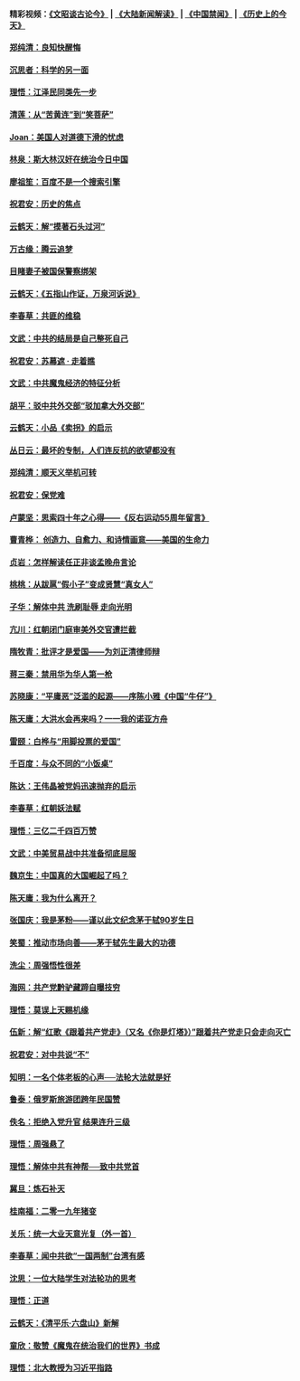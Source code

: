 #### 精彩视频：[《文昭谈古论今》](https://github.com/gfw-breaker/wenzhao/blob/master/README.md?t=01231230) | [《大陆新闻解读》](https://github.com/gfw-breaker/ntdtv-comedy/blob/master/README.md?t=01231230) | [《中国禁闻》](https://github.com/gfw-breaker/ntdtv-news/blob/master/README.md?t=01231230) | [《历史上的今天》](https://github.com/gfw-breaker/today-in-history/blob/master/README.md?t=01231230) 

#### [郑纯清：良知快醒悔](../pages/nsc993/n10995385.md?t=01231230) 

#### [沉思者：科学的另一面](../pages/nsc993/n10996074.md?t=01231230) 

#### [理悟：江泽民同类先一步](../pages/nsc993/n10995378.md?t=01231230) 

#### [清莲：从“苦黄连”到“笑菩萨”](../pages/nsc993/n10995466.md?t=01231230) 

#### [Joan：美国人对道德下滑的忧虑](../pages/nsc993/n10995424.md?t=01231230) 

#### [林泉：斯大林汉奸在统治今日中国](../pages/nsc993/n10995210.md?t=01231230) 

#### [廖祖笙：百度不是一个搜索引擎](../pages/nsc993/n10994961.md?t=01231230) 

#### [祝君安：历史的焦点](../pages/nsc993/n10994925.md?t=01231230) 

#### [云鹤天：解“摸著石头过河”](../pages/nsc993/n10993325.md?t=01231230) 

#### [万古缘：腾云追梦](../pages/nsc993/n10993120.md?t=01231230) 

#### [目睹妻子被国保警察绑架](../pages/nsc993/n10991525.md?t=01231230) 

#### [云鹤天：《五指山作证，万泉河诉说》](../pages/nsc993/n10991603.md?t=01231230) 

#### [李春草：共匪的维稳](../pages/nsc993/n10991348.md?t=01231230) 

#### [文武：中共的结局是自己整死自己](../pages/nsc993/n10989899.md?t=01231230) 

#### [祝君安：苏幕遮 · 走着瞧](../pages/nsc993/n10988901.md?t=01231230) 

#### [文武：中共魔鬼经济的特征分析](../pages/nsc993/n10987387.md?t=01231230) 

#### [胡平：驳中共外交部“驳加拿大外交部”](../pages/nsc993/n10987378.md?t=01231230) 

#### [云鹤天：小品《卖拐》的启示](../pages/nsc993/n10984392.md?t=01231230) 

#### [丛日云：最坏的专制，人们连反抗的欲望都没有](../pages/nsc993/n10984377.md?t=01231230) 

#### [郑纯清：顺天义举机可转](../pages/nsc993/n10984369.md?t=01231230) 

#### [祝君安：保党难](../pages/nsc993/n10984362.md?t=01231230) 

#### [卢蒙坚：思索四十年之心得——《反右运动55周年留言》](../pages/nsc993/n10984355.md?t=01231230) 

#### [曹青桦： 创造力、自愈力、和诗情画意——美国的生命力](../pages/nsc993/n10984216.md?t=01231230) 

#### [贞岩：怎样解读任正非谈孟晚舟言论](../pages/nsc993/n10984650.md?t=01231230) 

#### [桃桃：从跋扈“假小子”变成贤慧“真女人”](../pages/nsc993/n10984416.md?t=01231230) 

#### [子华：解体中共 洗刷耻辱 走向光明](../pages/nsc993/n10984019.md?t=01231230) 

#### [亢川：红朝闭门庭审美外交官遭拦截](../pages/nsc993/n10984050.md?t=01231230) 

#### [隋牧青：批评才是爱国——为刘正清律师辩](../pages/nsc993/n10983057.md?t=01231230) 

#### [蒋三秦：禁用华为华人第一枪](../pages/nsc993/n10982973.md?t=01231230) 

#### [苏晓康：“平庸恶”泛滥的起源——序陈小雅《中国“牛仔”》](../pages/nsc993/n10982008.md?t=01231230) 

#### [陈天庸：大洪水会再来吗？一一我的诺亚方舟](../pages/nsc993/n10981086.md?t=01231230) 

#### [雷颐：白桦与“用脚投票的爱国”](../pages/nsc993/n10981048.md?t=01231230) 

#### [千百度：与众不同的“小饭桌”](../pages/nsc993/n10978639.md?t=01231230) 

#### [陈达：王伟晶被党妈迅速抛弃的启示](../pages/nsc993/n10976450.md?t=01231230) 

#### [李春草：红朝妖法赋](../pages/nsc993/n10976387.md?t=01231230) 

#### [理悟：三亿二千四百万赞](../pages/nsc993/n10975966.md?t=01231230) 

#### [文武：中美贸易战中共准备彻底屈服](../pages/nsc993/n10974571.md?t=01231230) 

#### [魏京生：中国真的大国崛起了吗？](../pages/nsc993/n10974530.md?t=01231230) 

#### [陈天庸：我为什么离开？](../pages/nsc993/n10974493.md?t=01231230) 

#### [张国庆：我是茅粉——谨以此文纪念茅于轼90岁生日](../pages/nsc993/n10974477.md?t=01231230) 

#### [笑蜀：推动市场向善——茅于轼先生最大的功德](../pages/nsc993/n10974451.md?t=01231230) 

#### [洗尘：周强悟性很差](../pages/nsc993/n10973701.md?t=01231230) 

#### [海网：共产党黔驴藏蹄自曝技穷](../pages/nsc993/n10969562.md?t=01231230) 

#### [理悟：莫误上天赐机缘](../pages/nsc993/n10969514.md?t=01231230) 

#### [伍新：解“红歌《跟着共产党走》（又名《你是灯塔》）”跟着共产党走只会走向灭亡](../pages/nsc993/n10969074.md?t=01231230) 

#### [祝君安：对中共说“不”](../pages/nsc993/n10968464.md?t=01231230) 

#### [知明：一名个体老板的心声──法轮大法就是好](../pages/nsc993/n10967473.md?t=01231230) 

#### [鲁泰：俄罗斯旅游团跨年民国赞](../pages/nsc993/n10967035.md?t=01231230) 

#### [佚名：拒绝入党升官  结果连升三级](../pages/nsc993/n10965069.md?t=01231230) 

#### [理悟：周强悬了](../pages/nsc993/n10965044.md?t=01231230) 

#### [理悟：解体中共有神帮──致中共党首](../pages/nsc993/n10963824.md?t=01231230) 

#### [冀旦：炼石补天](../pages/nsc993/n10963818.md?t=01231230) 

#### [桂南福：二零一九年猪变](../pages/nsc993/n10963774.md?t=01231230) 

#### [关乐：统一大业天意光复（外一首）](../pages/nsc993/n10963765.md?t=01231230) 

#### [李春草：闻中共欲“一国两制”台湾有感](../pages/nsc993/n10963761.md?t=01231230) 

#### [沈思：一位大陆学生对法轮功的思考](../pages/nsc993/n10960706.md?t=01231230) 

#### [理悟：正道](../pages/nsc993/n10960529.md?t=01231230) 

#### [云鹤天：《清平乐‧六盘山》新解](../pages/nsc993/n10959258.md?t=01231230) 

#### [童欣：敬赞《魔鬼在统治我们的世界》书成](../pages/nsc993/n10959244.md?t=01231230) 

#### [理悟：北大教授为习近平指路](../pages/nsc993/n10959234.md?t=01231230) 

